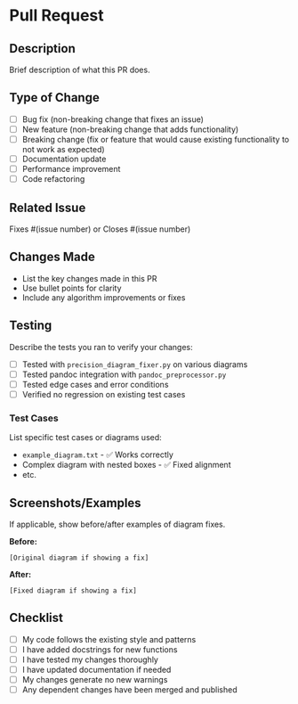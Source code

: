 # Pull Request

## Description
Brief description of what this PR does.

## Type of Change
- [ ] Bug fix (non-breaking change that fixes an issue)
- [ ] New feature (non-breaking change that adds functionality)
- [ ] Breaking change (fix or feature that would cause existing functionality to not work as expected)
- [ ] Documentation update
- [ ] Performance improvement
- [ ] Code refactoring

## Related Issue
Fixes #(issue number) or Closes #(issue number)

## Changes Made
- List the key changes made in this PR
- Use bullet points for clarity
- Include any algorithm improvements or fixes

## Testing
Describe the tests you ran to verify your changes:

- [ ] Tested with `precision_diagram_fixer.py` on various diagrams
- [ ] Tested pandoc integration with `pandoc_preprocessor.py`
- [ ] Tested edge cases and error conditions
- [ ] Verified no regression on existing test cases

### Test Cases
List specific test cases or diagrams used:
- `example_diagram.txt` - ✅ Works correctly
- Complex diagram with nested boxes - ✅ Fixed alignment
- etc.

## Screenshots/Examples
If applicable, show before/after examples of diagram fixes.

**Before:**
```
[Original diagram if showing a fix]
```

**After:**
```
[Fixed diagram if showing a fix]
```

## Checklist
- [ ] My code follows the existing style and patterns
- [ ] I have added docstrings for new functions
- [ ] I have tested my changes thoroughly
- [ ] I have updated documentation if needed
- [ ] My changes generate no new warnings
- [ ] Any dependent changes have been merged and published